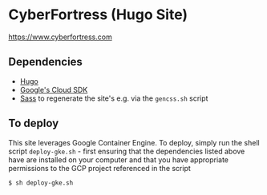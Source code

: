 # CyberFortress (Hugo Site)
https://www.cyberfortress.com

## Dependencies
* [Hugo](https://gohugo.io/)
* [Google's Cloud SDK](https://cloud.google.com/sdk/)
* [Sass](https://sass-lang.com/) to regenerate the site's e.g. via the `gencss.sh` script

## To deploy
This site leverages Google Container Engine. To deploy, simply run the shell script `deploy-gke.sh` - first ensuring that the dependencies listed above have are installed on your computer and that you have appropriate permissions to the GCP project referenced in the script

```
$ sh deploy-gke.sh
```
